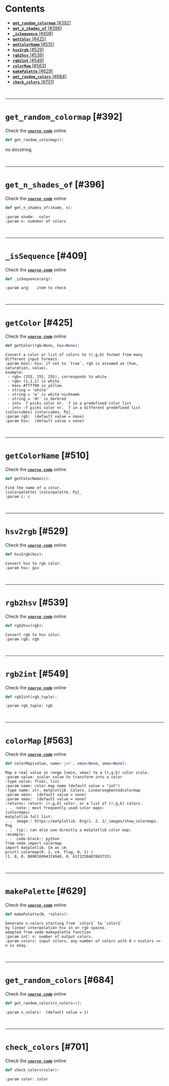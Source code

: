 



Contents
========

* [**`get_random_colormap`**  [#392]](#get_random_colormap--392)
* [**`get_n_shades_of`**  [#396]](#get_n_shades_of--396)
* [**`_isSequence`**  [#409]](#_issequence--409)
* [**`getColor`**  [#425]](#getcolor--425)
* [**`getColorName`**  [#510]](#getcolorname--510)
* [**`hsv2rgb`**  [#529]](#hsv2rgb--529)
* [**`rgb2hsv`**  [#539]](#rgb2hsv--539)
* [**`rgb2int`**  [#549]](#rgb2int--549)
* [**`colorMap`**  [#563]](#colormap--563)
* [**`makePalette`**  [#629]](#makepalette--629)
* [**`get_random_colors`**  [#684]](#get_random_colors--684)
* [**`check_colors`**  [#701]](#check_colors--701)


&nbsp;

--------
# **`get_random_colormap`**  [#392]
  
Check the [***``source code``***](https://github.com/BrancoLab/BrainRender/tree/brainglobeintegration/blob/master/brainrender/colors.py#L392) online

```python
def get_random_colormap():
```  


no docstring

&nbsp;

--------
# **`get_n_shades_of`**  [#396]
  
Check the [***``source code``***](https://github.com/BrancoLab/BrainRender/tree/brainglobeintegration/blob/master/brainrender/colors.py#L396) online

```python
def get_n_shades_of(shade, n):
```  


```text
:param shade:  color
:param n: numnber of colors

```

&nbsp;

--------
# **`_isSequence`**  [#409]
  
Check the [***``source code``***](https://github.com/BrancoLab/BrainRender/tree/brainglobeintegration/blob/master/brainrender/colors.py#L409) online

```python
def _isSequence(arg):
```  


```text
:param arg:   item to check

```

&nbsp;

--------
# **`getColor`**  [#425]
  
Check the [***``source code``***](https://github.com/BrancoLab/BrainRender/tree/brainglobeintegration/blob/master/brainrender/colors.py#L425) online

```python
def getColor(rgb=None, hsv=None):
```  


```text
Convert a color or list of colors to (r,g,b) format from many different input formats. 
:param bool: hsv: if set to `true`, rgb is assumed as (hue, saturation, value). 
example:
 - rgb= (255, 255, 255), corresponds to white
 - rgb= (1,1,1) is white
 - hex= #ffff00 is yellow
 - string = 'white'
 - string = 'w' is white nickname
 - string = 'dr' is darkred
 - int=  7 picks color nr.  7 in a predefined color list
 - int= -7 picks color nr.  7 in a different predefined list
|colorcubes| |colorcubes. Py|_
:param rgb:  (default value = none)
:param hsv:  (default value = none)

```

&nbsp;

--------
# **`getColorName`**  [#510]
  
Check the [***``source code``***](https://github.com/BrancoLab/BrainRender/tree/brainglobeintegration/blob/master/brainrender/colors.py#L510) online

```python
def getColorName(c):
```  


```text
Find the name of a color. 
|colorpalette| |colorpalette. Py|_
:param c: c 

```

&nbsp;

--------
# **`hsv2rgb`**  [#529]
  
Check the [***``source code``***](https://github.com/BrancoLab/BrainRender/tree/brainglobeintegration/blob/master/brainrender/colors.py#L529) online

```python
def hsv2rgb(hsv):
```  


```text
Convert hsv to rgb color. 
:param hsv: gsv 

```

&nbsp;

--------
# **`rgb2hsv`**  [#539]
  
Check the [***``source code``***](https://github.com/BrancoLab/BrainRender/tree/brainglobeintegration/blob/master/brainrender/colors.py#L539) online

```python
def rgb2hsv(rgb):
```  


```text
Convert rgb to hsv color. 
:param rgb: rgb 

```

&nbsp;

--------
# **`rgb2int`**  [#549]
  
Check the [***``source code``***](https://github.com/BrancoLab/BrainRender/tree/brainglobeintegration/blob/master/brainrender/colors.py#L549) online

```python
def rgb2int(rgb_tuple):
```  


```text
:param rgb_tuple: rgb 

```

&nbsp;

--------
# **`colorMap`**  [#563]
  
Check the [***``source code``***](https://github.com/BrancoLab/BrainRender/tree/brainglobeintegration/blob/master/brainrender/colors.py#L563) online

```python
def colorMap(value, name='jet', vmin=None, vmax=None):
```  


```text
Map a real value in range [vmin, vmax] to a (r,g,b) color scale. 
:param value: scalar value to transform into a color
:type value: float, list
:param name: color map name (default value = "jet")
:type name: str, matplotlib. Colors. Linearsegmentedcolormap
:param vmin:  (default value = none)
:param vmax:  (default value = none)
:returns: return: (r,g,b) color, or a list of (r,g,b) colors. 
. .  note:: most frequently used color maps:
|colormaps|
matplotlib full list:
. .  image:: https://matplotlib. Org/1. 2. 1/_images/show_colormaps. Png
. .  tip:: can also use directly a matplotlib color map:
:example:
. .  code-block:: python
from vedo import colormap
import matplotlib. Cm as cm
print( colormap(0. 2, cm. Flag, 0, 1) )
(1. 0, 0. 809016994374948, 0. 6173258487801733)

```

&nbsp;

--------
# **`makePalette`**  [#629]
  
Check the [***``source code``***](https://github.com/BrancoLab/BrainRender/tree/brainglobeintegration/blob/master/brainrender/colors.py#L629) online

```python
def makePalette(N, *colors):
```  


```text
Generate n colors starting from `color1` to `color2`
by linear interpolation hsv in or rgb spaces. 
adapted from vedo makepalette function
:param int: n: number of output colors. 
:param colors: input colors, any number of colors with 0 < ncolors <= n is okay. 

```

&nbsp;

--------
# **`get_random_colors`**  [#684]
  
Check the [***``source code``***](https://github.com/BrancoLab/BrainRender/tree/brainglobeintegration/blob/master/brainrender/colors.py#L684) online

```python
def get_random_colors(n_colors=1):
```  


```text
:param n_colors:  (default value = 1)

```

&nbsp;

--------
# **`check_colors`**  [#701]
  
Check the [***``source code``***](https://github.com/BrancoLab/BrainRender/tree/brainglobeintegration/blob/master/brainrender/colors.py#L701) online

```python
def check_colors(color):
```  


```text
:param color: color 

```
